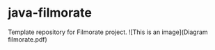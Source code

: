 # java-filmorate
Template repository for Filmorate project.
![This is an image](Diagram filmorate.pdf)